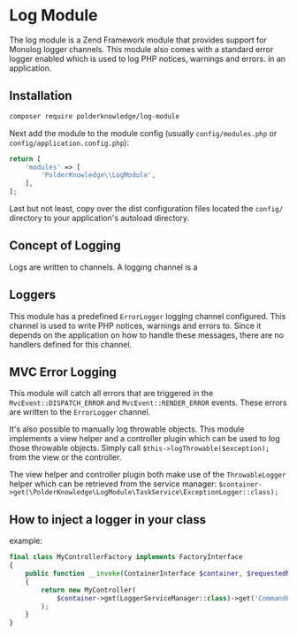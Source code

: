 # Log Module

The log module is a Zend Framework module that provides support for Monolog logger channels. This module also comes
with a standard error logger enabled which is used to log PHP notices, warnings and errors. in an application.

## Installation

```bash
composer require polderknowledge/log-module
```

Next add the module to the module config (usually `config/modules.php` or `config/application.config.php`):

```php
return [
    'modules' => [
        'PolderKnowledge\\LogModule',
    ],
];
```

Last but not least, copy over the dist configuration files located the `config/` directory to
your application's autoload directory.

## Concept of Logging

Logs are written to channels. A logging channel is a 

## Loggers

This module has a predefined `ErrorLogger` logging channel configured. This channel is used to write PHP notices, 
warnings and errors to. Since it depends on the application on how to handle these messages, there are no handlers 
defined for this channel.

## MVC Error Logging

This module will catch all errors that are triggered in the `MvcEvent::DISPATCH_ERROR` and `MvcEvent::RENDER_ERROR` 
events. These errors are written to the `ErrorLogger` channel.

It's also possible to manually log throwable objects. This module implements a view helper and a controller plugin 
which can be used to log those throwable objects. Simply call `$this->logThrowable($exception);` from the view or the 
controller.

The view helper and controller plugin both make use of the `ThrowableLogger` helper which can be retrieved from the 
service manager: `$container->get(\PolderKnowledge\LogModule\TaskService\ExceptionLogger::class);`

## How to inject a logger in your class

example:

```php
final class MyControllerFactory implements FactoryInterface
{
    public function __invoke(ContainerInterface $container, $requestedName, array $options = null)
    {
        return new MyController(
            $container->get(LoggerServiceManager::class)->get('CommandLog')
        );
    }
}
```
